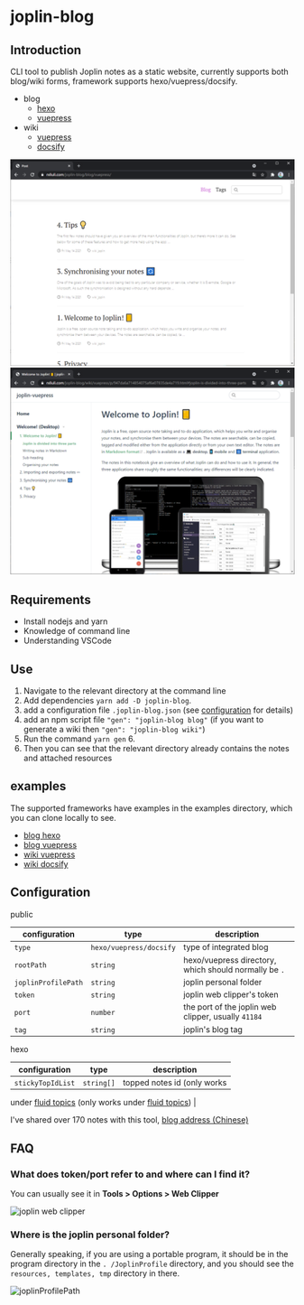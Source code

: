 # joplin-blog

## Introduction

CLI tool to publish Joplin notes as a static website, currently supports both blog/wiki forms, framework supports
hexo/vuepress/docsify.

- blog
  - [hexo](https://rxliuli.com/joplin-blog/blog/hexo/)
  - [vuepress](https://rxliuli.com/joplin-blog/blog/vuepress/)
- wiki
  - [vuepress](https://rxliuli.com/joplin-blog/wiki/vuepress/p/947da6a714854075af6e07835de4a719.html)
  - [docsify](https://rxliuli.com/joplin-blog/wiki/docsify/#/p/947da6a714854075af6e07835de4a719)

![blog demo](docs/blog.png)
![wiki demo](docs/wiki.png)

## Requirements

- Install nodejs and yarn
- Knowledge of command line
- Understanding VSCode

## Use

1. Navigate to the relevant directory at the command line
2. Add dependencies `yarn add -D joplin-blog`.
3. add a configuration file `.joplin-blog.json` (see [configuration](#configuration) for details)
4. add an npm script file `"gen": "joplin-blog blog"` (if you want to generate a wiki then `"gen": "joplin-blog wiki"`)
5. Run the command `yarn gen` 6.
6. Then you can see that the relevant directory already contains the notes and attached resources

## examples

The supported frameworks have examples in the examples directory, which you can clone locally to see.

- [blog hexo](https://github.com/rxliuli/joplin-blog/tree/master/examples/blog-hexo-example)
- [blog vuepress](https://github.com/rxliuli/joplin-blog/tree/master/examples/blog-vuepress-example)
- [wiki vuepress](https://github.com/rxliuli/joplin-blog/tree/master/examples/wiki-vuepress-example)
- [wiki docsify](https://github.com/rxliuli/joplin-blog/tree/master/examples/wiki-docsify-example)

## Configuration

public

| configuration       | type                    | description                                            |
| ------------------- | ----------------------- | ------------------------------------------------------ |
| `type`              | `hexo/vuepress/docsify` | type of integrated blog                                |
| `rootPath`          | `string`                | hexo/vuepress directory, which should normally be `. ` |
| `joplinProfilePath` | `string`                | joplin personal folder                                 |
| `token`             | `string`                | joplin web clipper's token                             |
| `port`              | `number`                | the port of the joplin web clipper, usually `41184`    |
| `tag`               | `string`                | joplin's blog tag                                      |

hexo

| configuration     | type       | description                 |
| ----------------- | ---------- | --------------------------- |
| `stickyTopIdList` | `string[]` | topped notes id (only works |

under [fluid topics](https://github.com/fluid-dev/hexo-theme-fluid/blob/master/README_en.md) (only works
under [fluid topics]()) |

I've shared over 170 notes with this tool, [blog address (Chinese)](https://blog.rxliuli.com/)

## FAQ

### What does token/port refer to and where can I find it?

You can usually see it in **Tools > Options > Web Clipper**

![joplin web clipper](https://img.rxliuli.com/20210316092547.png)

### Where is the joplin personal folder?

Generally speaking, if you are using a portable program, it should be in the program directory in the `. /JoplinProfile`
directory, and you should see the `resources, templates, tmp` directory in there.

![joplinProfilePath](https://img.rxliuli.com/20210316092834.png)
